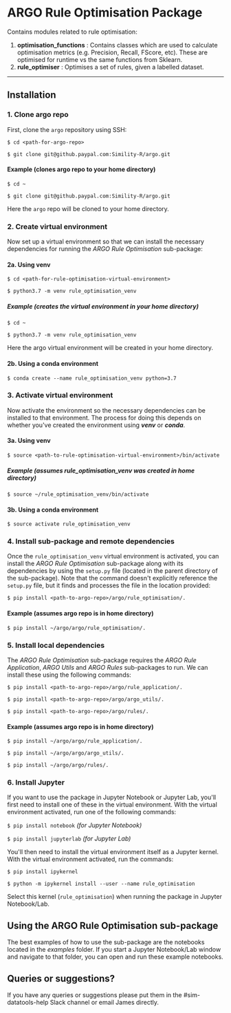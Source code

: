 # ARGO Rule Optimisation Package

Contains modules related to rule optimisation:

1) **optimisation_functions** : Contains classes which are used to calculate optimisation metrics (e.g. Precision, Recall, FScore, etc). These are optimised for runtime vs the same functions from Sklearn.
2) **rule_optimiser** : Optimises a set of rules, given a labelled dataset.

---

## Installation

### 1. Clone argo repo

First, clone the `argo` repository using SSH:

`$ cd <path-for-argo-repo>`

`$ git clone git@github.paypal.com:Simility-R/argo.git`

#### Example (clones argo repo to your home directory)

`$ cd ~`

`$ git clone git@github.paypal.com:Simility-R/argo.git`

Here the `argo` repo will be cloned to your home directory.

### 2. Create virtual environment

Now set up a virtual environment so that we can install the necessary dependencies for running the *ARGO Rule Optimisation* sub-package:

#### 2a. Using venv

`$ cd <path-for-rule-optimisation-virtual-environment>`

`$ python3.7 -m venv rule_optimisation_venv`

##### Example (creates the virtual environment in your home directory)

`$ cd ~`

`$ python3.7 -m venv rule_optimisation_venv`

Here the argo virtual environment will be created in your home directory.

#### 2b. Using a conda environment

`$ conda create --name rule_optimisation_venv python=3.7`

### 3. Activate virtual environment

Now activate the environment so the necessary dependencies can be installed to that environment. The process for doing this depends on whether you've created the environment using ***venv*** or ***conda***.

#### 3a. Using venv

`$ source <path-to-rule-optimisation-virtual-environment>/bin/activate`

##### Example (assumes rule_optimisation_venv was created in home directory)

`$ source ~/rule_optimisation_venv/bin/activate`

#### 3b. Using a conda environment

`$ source activate rule_optimisation_venv`

### 4. Install sub-package and remote dependencies

Once the `rule_optimisation_venv` virtual environment is activated, you can install the *ARGO Rule Optimisation* sub-package along with its dependencies by using the `setup.py` file (located in the parent directory of the sub-package). Note that the command doesn't explicitly reference the `setup.py` file, but it finds and processes the file in the location provided:

`$ pip install <path-to-argo-repo>/argo/rule_optimisation/.`

#### Example (assumes argo repo is in home directory)

`$ pip install ~/argo/argo/rule_optimisation/.`

### 5. Install local dependencies

The *ARGO Rule Optimisation* sub-package requires the *ARGO Rule Application*, *ARGO Utils* and *ARGO Rules* sub-packages to run. We can install these using the following commands:

`$ pip install <path-to-argo-repo>/argo/rule_application/.`

`$ pip install <path-to-argo-repo>/argo/argo_utils/.`

`$ pip install <path-to-argo-repo>/argo/rules/.`

#### Example (assumes argo repo is in home directory)

`$ pip install ~/argo/argo/rule_application/.`

`$ pip install ~/argo/argo/argo_utils/.`

`$ pip install ~/argo/argo/rules/.`

### 6. Install Jupyter

If you want to use the package in Jupyter Notebook or Jupyter Lab, you'll first need to install one of these in the virtual environment. With the virtual environment activated, run one of the following commands:

`$ pip install notebook` *(for Jupyter Notebook)*

`$ pip install jupyterlab` *(for Jupyter Lab)*

You'll then need to install the virtual environment itself as a Jupyter kernel. With the virtual environment activated, run the commands:

`$ pip install ipykernel`

`$ python -m ipykernel install --user --name rule_optimisation`

Select this kernel (`rule_optimisation`) when running the package in Jupyter Notebook/Lab.

## Using the ARGO Rule Optimisation sub-package

The best examples of how to use the sub-package are the notebooks located in the *examples* folder. If you start a Jupyter Notebook/Lab window and navigate to that folder, you can open and run these example notebooks.

## Queries or suggestions?

If you have any queries or suggestions please put them in the #sim-datatools-help Slack channel or email James directly.
